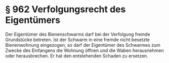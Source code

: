 # § 962 Verfolgungsrecht des Eigentümers
Der Eigentümer des Bienenschwarms darf bei der Verfolgung fremde Grundstücke betreten. Ist der Schwarm in eine fremde nicht besetzte Bienenwohnung eingezogen, so darf der Eigentümer des Schwarmes zum Zwecke des Einfangens die Wohnung öffnen und die Waben herausnehmen oder herausbrechen. Er hat den entstehenden Schaden zu ersetzen.